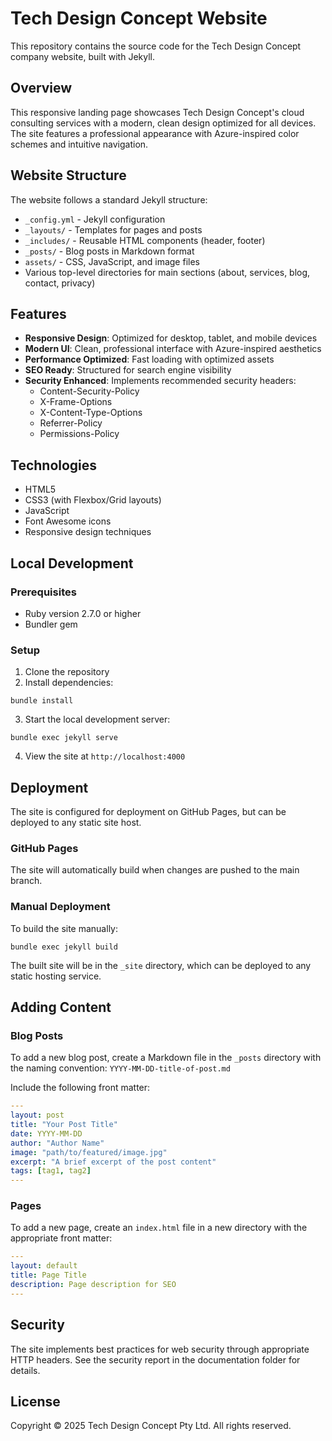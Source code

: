 # Tech Design Concept Website

This repository contains the source code for the Tech Design Concept company website, built with Jekyll.

## Overview

This responsive landing page showcases Tech Design Concept's cloud consulting services with a modern, clean design optimized for all devices. The site features a professional appearance with Azure-inspired color schemes and intuitive navigation.

## Website Structure

The website follows a standard Jekyll structure:

- `_config.yml` - Jekyll configuration
- `_layouts/` - Templates for pages and posts
- `_includes/` - Reusable HTML components (header, footer)
- `_posts/` - Blog posts in Markdown format
- `assets/` - CSS, JavaScript, and image files
- Various top-level directories for main sections (about, services, blog, contact, privacy)

## Features

- **Responsive Design**: Optimized for desktop, tablet, and mobile devices
- **Modern UI**: Clean, professional interface with Azure-inspired aesthetics
- **Performance Optimized**: Fast loading with optimized assets
- **SEO Ready**: Structured for search engine visibility
- **Security Enhanced**: Implements recommended security headers:
  - Content-Security-Policy
  - X-Frame-Options
  - X-Content-Type-Options
  - Referrer-Policy
  - Permissions-Policy

## Technologies

- HTML5
- CSS3 (with Flexbox/Grid layouts)
- JavaScript
- Font Awesome icons
- Responsive design techniques

## Local Development

### Prerequisites

- Ruby version 2.7.0 or higher
- Bundler gem

### Setup

1. Clone the repository
2. Install dependencies:

```
bundle install
```

3. Start the local development server:

```
bundle exec jekyll serve
```

4. View the site at `http://localhost:4000`

## Deployment

The site is configured for deployment on GitHub Pages, but can be deployed to any static site host.

### GitHub Pages

The site will automatically build when changes are pushed to the main branch.

### Manual Deployment

To build the site manually:

```
bundle exec jekyll build
```

The built site will be in the `_site` directory, which can be deployed to any static hosting service.

## Adding Content

### Blog Posts

To add a new blog post, create a Markdown file in the `_posts` directory with the naming convention:
`YYYY-MM-DD-title-of-post.md`

Include the following front matter:

```yaml
---
layout: post
title: "Your Post Title"
date: YYYY-MM-DD
author: "Author Name"
image: "path/to/featured/image.jpg"
excerpt: "A brief excerpt of the post content"
tags: [tag1, tag2]
---
```

### Pages

To add a new page, create an `index.html` file in a new directory with the appropriate front matter:

```yaml
---
layout: default
title: Page Title
description: Page description for SEO
---
```

## Security

The site implements best practices for web security through appropriate HTTP headers. See the security report in the documentation folder for details.

## License

Copyright © 2025 Tech Design Concept Pty Ltd. All rights reserved.